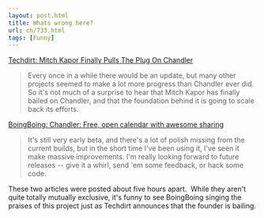 ```yaml
---
layout: post.html
title: Whats wrong here?
url: ch/733.html
tags: [Funny]
---
```

[Techdirt: Mitch Kapor Finally Pulls The Plug On Chandler](http://techdirt.com/articles/20080110/145529.shtml)

> Every once in a while there would be an update, but many other projects seemed to make a lot more progress than Chandler ever did. So it's not much of a surprise to hear that Mitch Kapor has finally bailed on Chandler, and that the foundation behind it is going to scale back its efforts.

[BoingBoing: Chandler: Free, open calendar with awesome sharing](http://www.boingboing.net/2008/01/10/chandler-free-open-c.html)

> It's still very early beta, and there's a lot of polish missing from the current builds, but in the short time I've been using it, I've seen it make massive improvements. I'm really looking forward to future releases -- give it a whirl, send 'em some feedback, or hack some code.

These two articles were posted about five hours apart.  While they aren't quite totally mutually exclusive, it's funny to see BoingBoing singing the praises of this project just as Techdirt announces that the founder is bailing.

